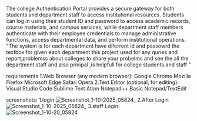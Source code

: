 The college Authentication Portal provides a secure gateway for both students and department staff to access institutional resources. Students can log in using their student ID and password to access academic records, course materials, and campus services, while department staff members authenticate with their employee credentials to manage administrative functions, access departmental data, and perform institutional operations. "The system is for each department have diferrent id and passowrd the textbox for given each department this project used for any quries and report,problemss about colleges to share your probelms and see the all the department staff and also prinipal ,is helpfull for college students and staff "


requirements 
1.Web Browser (any modern browser):
    Google Chrome
    Mozilla Firefox
    Microsoft Edge
    Safari
    Opera
2.Text Editor (optional, for editing):
    Visual Studio Code
    Sublime Text
    Atom
    Notepad++
    Basic Notepad/TextEdit
    
screenshots:
1.login
![Screenshot_1-10-2025_05824_](https://github.com/user-attachments/assets/6a90d8ed-e042-4583-9051-fa5e5df20b07)
2.After Login
![Screenshot_1-10-2025_05824_](https://github.com/user-attachments/assets/81bd8ca1-7141-4643-adf6-77218a3dbaea)
3.staff Login:
![Screenshot_1-10-20_05824](https://github.com/user-attachments/assets/2688e4ca-ac88-4946-8a2a-d931d25f69cc)



